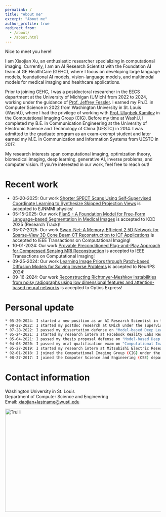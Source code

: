 ```yaml
---
permalink: /
title: "About me"
excerpt: "About me"
author_profile: true
redirect_from: 
  - /about/
  - /about.html
---
```


Nice to meet you here!

I am Xiaojian Xu, an enthusiastic researcher specializing in computational imaging. Currently, I am an AI Research Scientist with the Foundation AI team at GE HealthCare (GEHC), where I focus on developing large language models, foundational AI models, vision-language models, and multimodal models for medical imaging and healthcare applications.

Prior to joining GEHC, I was a postdoctoral researcher in the EECS department at the University of Michigan (UMich) from 2022 to 2024, working under the guidance of [Prof. Jeffrey Fessler]( https://web.eecs.umich.edu/~fessler/). I earned my Ph.D. in Computer Science in 2022 from Washington University in St. Louis (WashU), where I had the privilege of working with [Prof. Ulugbek Kamilov](https://engineering.wustl.edu/faculty/Ulugbek-Kamilov.html) in the Computational Imaging Group (CIG). Before my time at WashU, I completed my B.E. in Communication Engineering at the University of Electronic Science and Technology of China (UESTC) in 2014. I was admitted to the graduate program as an exam-exempt student and later earned my M.E. in Communication and Information Systems from UESTC in 2017.

My research interests span computational imaging, optimization theory, biomedical imaging, deep learning, generative AI, inverse problems, and computer vision. If you’re interested in our work, feel free to reach out!


Recent work
======
* 05-20-2025: Our work [Shorter SPECT Scans Using Self-Supervised Coordinate Learning to Synthesize Skipped Projection Views](https://pubmed.ncbi.nlm.nih.gov/40392417/) is accepted to EJNMMI physics!
* 05-15-2025: Our work [FlanS - A Foundation Model for Free-Form Language-based Segmentation in Medical Images](https://openreview.net/forum?id=Db2l63PiKb&referrer=%5BAuthor%20Console%5D(%2Fgroup%3Fid%3DKDD.org%2F2025%2FResearch_Track_February%2FAuthors%23your-submissions)) is accepted to KDD 2025 (Research Track)!
* 05-07-2025: Our work [Swap-Net: A Memory-Efficient 2.5D Network for Sparse-View 3D Cone Beam CT Reconstruction to ICF Applications](https://arxiv.org/abs/2410.10836) is accepted to IEEE Transactions on Computational Imaging!
* 10-01-2024: Our work [Provable Preconditioned Plug-and-Play Approach for Compressed Sensing MRI Reconstruction](https://ieeexplore.ieee.org/stamp/stamp.jsp?arnumber=10711213) is accepted to IEEE Transactions on Computational Imaging! 
* 09-25-2024: Our work [Learning Image Priors through Patch-based Diffusion Models for Solving Inverse Problems](https://openreview.net/pdf/5c1849cec489253b53dd5ced49cd88613b54d884.pdf) is accepted to NeurIPS 2024!
* 09-16-2024: Our work [Reconstructing Richtmyer-Meshkov instabilities from noisy radiographs using low dimensional features and attention-based neural networks](https://opg.optica.org/oe/fulltext.cfm?uri=oe-32-24-43366&id=563438) is accepted to Optics Express! 
 



Personal update
======
```bash
* 05-20-2024: I started a new position as an AI Research Scientist in the Foundation AI Team at GE HealthCare (GEHC).
* 08-22-2022: I started my postdoc research at UMich under the supervision of Prof. Jeffrey Fessler.
* 07-28-2022: I passed my dissertation defense on "Model-based Deep Learning for Computational Imaging".
* 05-24-2021: I started my research intern at Facebook Reality Labs Research (FRL).
* 05-04-2021: I passed my thesis proposal defense on "Model-based Deep Learning for Computational Imaging".
* 04-03-2020: I passed my oral qualification exam on "Computational Imaging: Leverage the Power of Deep Learning".
* 05-27-2019: I started my research intern at Mitsubishi Electric Research Laboratory (MERL).
* 02-01-2018: I joined the Computational Imaging Group (CIG) under the supervision of Prof. Ulugbek Kamilov.
* 08-27-2017: I joined the Computer Science and Engineering (CSE) department at WashU.
```

Contact information
======
Washington University in St. Louis <br>
Department of Computer Science and Engineering <br>
Email: xiaojian+lastname@wustl.edu

<a>
<img src="/images/WechatIMG458.jpeg" alt="Trulli" width="700" height="333">
</a>


<body> 
<p style="text-align:left">
<script type="text/javascript" id="clustrmaps" src="//cdn.clustrmaps.com/map_v2.js?cl=ffffff&w=70&t=n&d=gJFHiN0kuh2VoYoh3GoQCltCfsr03nsanhtTVTdVs0M&co=ffffff&ct=ffffff&cmn=ffffff&cmo=ffffff"></script>
 </p>
</body>










<!---

* 12-02-2024: The first [3D MRI Foundation Model](https://www.gehealthcare.com/insights/article/ge-healthcare-unveils-research-on-advanced-3d-mri-foundation-model?srsltid=AfmBOoo3shueJoPpdyxCaj9x0MvGnPR7qsrL_lLa5JX3nwjqo02xkwlZ) developed by our Foundation AI Team at GEHC is announced!


Recent work
======

```bash
* 12-02-2024: The first [3D MRI Foundation Model](https://www.gehealthcare.com/insights/article/ge-healthcare-unveils-research-on-advanced-3d-mri-foundation-model?srsltid=AfmBOoo3shueJoPpdyxCaj9x0MvGnPR7qsrL_lLa5JX3nwjqo02xkwlZ) developed by our Foundation AI Team at GEHC is announced!
* 10-02-2024: Our work [Segment as You Wish -- Free-Form Language-Based Segmentation for Medical Images](https://arxiv.org/abs/2410.12831) is online now!
* 09-29-2024: Our work [Swap-Net: A Memory-Efficient 2.5 D Network for Sparse-View 3D Cone Beam CT Reconstruction](https://arxiv.org/abs/2410.10836) is online now!
* 09-25-2024: Our work [Learning Image Priors through Patch-based Diffusion Models for Solving Inverse Problems](https://openreview.net/forum?id=HGnxhHz6ss&referrer=%5Bthe%20profile%20of%20Bowen%20Song%5D(%2Fprofile%3Fid%3D~Bowen_Song3)) is accepted by NeurIPS 2024!
* 09-16-2024: Our work [Reconstructing Richtmyer-Meshkov instabilities from noisy radiographs using low dimensional features and attention-based neural networks](https://opg.optica.org/oe/fulltext.cfm?uri=oe-32-24-43366&id=563438) is accepted by Optics Express! 
```

<h2>I am currently on the job market.</h2>
Quick link
======
[My PhD defense slides](https://xuxiaojian.github.io/files/defense.pdf)
Department of Electrical Engineering and Computer Science (EECS) <br>
University of Michigan, Ann Arbor MI, 48109, USA <br>
--->


<!--- 
Before I came to WashU, I got my B.Eng. degree from University of Electronic Science and Technology of China (UESTC) in 2014 and then was recommend as an exam-free student to the graduate school of UESTC and later got my M.S. degree there in 2017. Back then, I majored in communication and information engineering and did most of my research in wireless and computer network engineering. It was a very helpful and interesting journey and I always appreciate what I have learned in that field. Besides, UESTC is located in Chengdu, a city full of good food. I enjoied my seven years there a lot!
I am always attracted by the beauty of mathematical analysis and I feel so lucky to be able to join the CIG group after I came to WashU. CIG is a pretty cool place and I learned a lot here from my advisor and groupmates. My research of interests includes computational imaging, optimization theory,computer vision and machine learning. Feel free to follow us if you think our research is interesting!
--->

<!--- 
Xiaojian Xu received the B.Eng. degree in communication and information engineering in 2014, and the M,S. degree in communication and information system in 2017 from University of Electronic Science and Technology of China, Chengdu, China. She is currently working toward the Ph.D. degree with the Computational Imaging Group in Washington University in St. Louis, St. Louis, MO, USA. Her research interests include computational imaging, machine learning, deep learning, and optimization. 

Nice to meet you here!
I am Xiaojian Xu, a junior but passionate researcher working on computational imaging! I am currently a postdoc student in the EECS department working with [Prof. Jeffery Fessler]( https://web.eecs.umich.edu/~fessler/) at University of Michigan.

Here is a brief introduction about my background: I got my PhD degree in Computer Science from Washington University in St. Louis (WashU) in 2022, where I had the fortune to work with [Prof. Ulugbek Kamilov](https://engineering.wustl.edu/faculty/Ulugbek-Kamilov.html) in the Computational Imaging Group (CIG). Before I came to WashU, I got my B.Eng. degree in Communication and Information Engineering from University of Electronic Science and Technology of China (UESTC) in 2014 and then was recommend as an exam-free student to the graduate school and got my M.S. degree in Communication and Information Systems there in 2017. 

My research interests include computational imaging, inverse problems, optimization theory, computer vision and deep learning. Please feel free to contact me if you are interested in our research or would like to have a casual chat! 

--->

